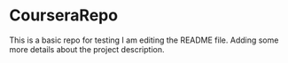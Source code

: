 # CourseraRepo
This is a basic repo for testing
I am editing the README file. Adding some more details about the project description.
